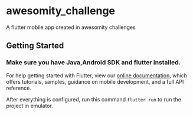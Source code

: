 # awesomity_challenge

A flutter mobile app created in awesomity challenges

## Getting Started

### Make sure you have Java,Android SDK and flutter installed.

For help getting started with Flutter, view our
[online documentation](https://flutter.dev/docs), which offers tutorials,
samples, guidance on mobile development, and a full API reference.

After everything is configured, run this command `flutter run` to run the project in emulator.